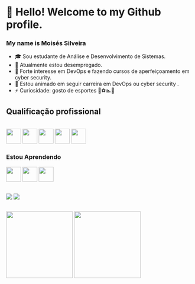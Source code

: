 # 👋 Hello! Welcome to my Github profile.
### My name is Moisés Silveira

- 🎓 Sou estudante de Análise e Desenvolvimento de Sistemas.
- 🔭 Atualmente estou desempregado.
- 🌱 Forte interesse em DevOps e fazendo cursos de aperfeiçoamento em cyber security.
- 📜 Estou animado em seguir carreira em DevOps ou cyber security .
- ⚡ Curiosidade: gosto de esportes 🚴⚽🏊🏃

  
## Qualificação profissional
<div style="display: inline_block"><br>

  
  <img src="https://cdn.jsdelivr.net/gh/devicons/devicon/icons/vscode/vscode-original.svg" width="40" height="40" />
  <img src="https://cdn.jsdelivr.net/gh/devicons/devicon/icons/python/python-original.svg" width="40" height="40" />
  <img src="https://cdn.jsdelivr.net/gh/devicons/devicon/icons/github/github-original-wordmark.svg" width="40" height="40" />
  <img loading="lazy" src="https://cdn.jsdelivr.net/gh/devicons/devicon/icons/git/git-original.svg" width="40" height="40"/>
  <img src="https://cdn.jsdelivr.net/gh/devicons/devicon/icons/wordpress/wordpress-original.svg" width="40" height="40" />
          
### Estou Aprendendo

  <img loading="lazy" src="https://cdn.jsdelivr.net/gh/devicons/devicon/icons/java/java-original.svg" width="40" height="40"/> 
  <img loading="lazy" src="https://cdn.jsdelivr.net/gh/devicons/devicon/icons/linux/linux-original.svg" width="40" height="40"/>
  <img src="https://cdn.jsdelivr.net/gh/devicons/devicon/icons/javascript/javascript-original.svg" width="40" height="40" />
          

## 

<div> 
 
  <a href="https://www.instagram.com/moisessilveirams" target="_blank"><img src="https://img.shields.io/badge/-Instagram-%23E4405F?style=for-the-badge&logo=instagram&logoColor=white" target="_blank"></a>
  <a href="https://www.linkedin.com/in/mois%C3%A9s-silveira-0477a8237/" target="_blank"><img src="https://img.shields.io/badge/-LinkedIn-%230077B5?style=for-the-badge&logo=linkedin&logoColor=white" target="_blank"></a> 
  
</div>


##
<div>
<a [href="https://github.com/MoisesSilveira1">
<img loading="lazy" height="180em" src="https://github-readme-stats.vercel.app/api/top-langs/?username=MoisesSilveira1&layout=compact&langs_count=7&theme=dracula"/>
<img loading="lazy" height="180em" src="https://github-readme-stats.vercel.app/api?username=MoisesSilveira1&show_icons=true&theme=dracula&include_all_commits=true&count_private=true"/>
</div>




